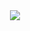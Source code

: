 <!-- [![Header](https://data.whicdn.com/images/134661213/original.jpg)](https://rosie-wilt.com/) -->
<div style="text-align:center"><img src="https://data.whicdn.com/images/134661213/original.jpg" /></div>